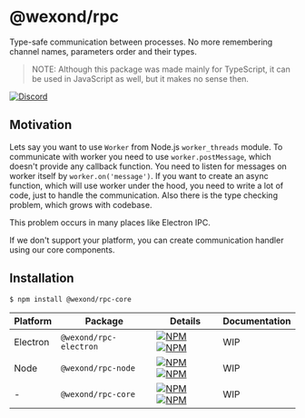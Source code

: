 # @wexond/rpc

Type-safe communication between processes.
No more remembering channel names, parameters order and their types.

> NOTE: Although this package was made mainly for TypeScript, it can be used in JavaScript as well, but it makes no sense then.

[![Discord](https://discordapp.com/api/guilds/307605794680209409/widget.png?style=shield)](https://discord.gg/P7Vn4VX)

## Motivation

Lets say you want to use `Worker` from Node.js `worker_threads` module. To communicate with worker you need to use `worker.postMessage`, which doesn't provide any callback function. You need to listen for messages on worker itself by `worker.on('message')`. If you want to create an async function, which will use worker under the hood, you need to write a lot of code, just to handle the communication. Also there is the type checking problem, which grows with codebase.

This problem occurs in many places like Electron IPC.

If we don't support your platform, you can create communication handler using our core components.

## Installation

```bash
$ npm install @wexond/rpc-core
```

| Platform | Package                | Details                                                                                                                                                                                                                                                                  | Documentation |
| -------- | ---------------------- | ------------------------------------------------------------------------------------------------------------------------------------------------------------------------------------------------------------------------------------------------------------------------ | ------------- |
| Electron | `@wexond/rpc-electron` | [![NPM](https://img.shields.io/npm/v/@wexond/rpc-electron.svg?style=flat-square)](https://www.npmjs.com/package/@wexond/rpc-electron) [![NPM](https://img.shields.io/npm/dm/@wexond/rpc-electron?style=flat-square)](https://www.npmjs.com/package/@wexond/rpc-electron) | WIP           |
| Node     | `@wexond/rpc-node`     | [![NPM](https://img.shields.io/npm/v/@wexond/rpc-node.svg?style=flat-square)](https://www.npmjs.com/package/@wexond/rpc-node) [![NPM](https://img.shields.io/npm/dm/@wexond/rpc-node?style=flat-square)](https://www.npmjs.com/package/@wexond/rpc-node)                 | WIP           |
| -        | `@wexond/rpc-core`     | [![NPM](https://img.shields.io/npm/v/@wexond/rpc-core.svg?style=flat-square)](https://www.npmjs.com/package/@wexond/rpc-core) [![NPM](https://img.shields.io/npm/dm/@wexond/rpc-core?style=flat-square)](https://www.npmjs.com/package/@wexond/rpc-core)                 | WIP           |  |
